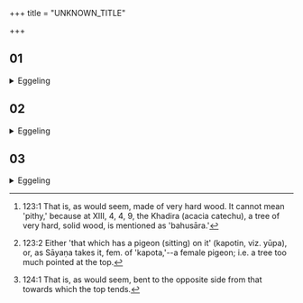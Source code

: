 +++
title = "UNKNOWN_TITLE"

+++


##  01
<details><summary>Eggeling</summary>

1. Such a (sacrificial stake) as has much substance [^egg_384] is not auspicious to cattle, whence he who desires to have cattle should not make such a one his sacrificial stake: but such a one as is of little hardness is auspicious to cattle, whence he who desires to have cattle should make such a one his sacrificial stake.

[^egg_384]: 123:1 That is, as would seem, made of very hard wood. It cannot mean 'pithy,' because at XIII, 4, 4, 9, the Khadira (acacia catechu), a tree of very hard, solid wood, is mentioned as 'bahusāra.'
</details>

##  02
<details><summary>Eggeling</summary>

2. And such a one as, while being crooked, has a top like a spit, is called 'kapotī [^egg_385]'; and whoever makes such a one his sacrificial stake certainly goes to yonder world before his full measure of life: therefore let no one wishing for long life make such a one his sacrificial stake.

[^egg_385]: 123:2 Either 'that which has a pigeon (sitting) on it' (kapotin, viz. yūpa), or, as Sāyaṇa takes it, fem. of 'kapota,'--a female pigeon; i.e. a tree too much pointed at the top.
</details>

##  03
<details><summary>Eggeling</summary>

3. And such a one as is bent at the top, and bent outwards [^egg_386] in the middle, is a type of hunger (poverty); and if any one makes such a one his sacrificial stake, his dependants will certainly be hungry; therefore let no one wishing for food make such a one his sacrificial stake. But such a one as is bent at the top and bent inwards in the middle, is a type of food (prosperity): therefore let him who wishes for food make such a one his sacrificial stake.

[^egg_386]: 124:1 That is, as would seem, bent to the opposite side from that towards which the top tends.
</details>